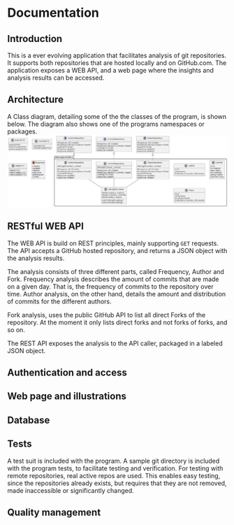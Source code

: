 # Documentation

<!-- This is a comment, write your notes in this structure -->

## Introduction

This is a ever evolving application that facilitates analysis of git repositories.
It supports both repositories that are hosted locally and on GitHub.com.
The application exposes a WEB API, and a web page where the insights and analysis results can be accessed.

## Architecture

<!-- Describe the Architecture, both of the systems themselves, and between them -->

A Class diagram, detailing some of the the classes of the program, is shown below.
The diagram also shows one of the programs namespaces or packages.
![Class diagram](ClassDiagram.png)

## RESTful WEB API

The WEB API is build on REST principles, mainly supporting `GET` requests.
The API accepts a GitHub hosted repository, and returns a JSON object with the analysis results.

The analysis consists of three different parts, called Frequency, Author and Fork.
Frequency analysis describes the amount of commits that are made on a given day.
That is, the frequency of commits to the repository over time.
Author analysis, on the other hand, details the amount and distribution of commits for the different authors.

Fork analysis, uses the public GitHub API to list all direct Forks of the repository.
At the moment it only lists direct forks and not forks of forks, and so on.

The REST API exposes the analysis to the API caller, packaged in a labeled JSON object.

## Authentication and access

## Web page and illustrations

## Database

<!-- Document what the database contains, and when it is updated. 
Also write that it is an in-memory database and is not persistent -->

## Tests

A test suit is included with the program.
A sample git directory is included with the program tests, to facilitate testing and verification.
For testing with remote repositories, real active repos are used.
This enables easy testing, since the repositories already exists, but requires that they are not removed, made inaccessible or significantly changed.

## Quality management
